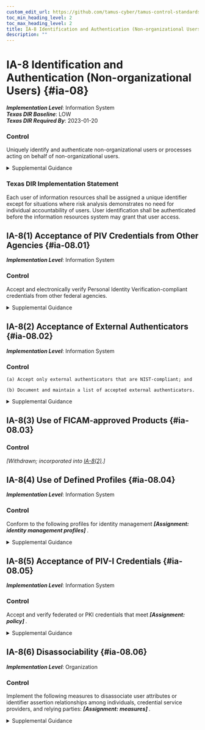 ```yaml
---
custom_edit_url: https://github.com/tamus-cyber/tamus-control-standards/tree/main/content/tamus.edu/TAMUS_profile.xml
toc_min_heading_level: 2
toc_max_heading_level: 2
title: IA-8 Identification and Authentication (Non-organizational Users)
description: ""
---
```


# IA-8 Identification and Authentication (Non-organizational Users) {#ia-08}

_**Implementation Level**_: Information System\
_**Texas DIR Baseline**_: LOW\
_**Texas DIR Required By**_: 2023-01-20

### Control

Uniquely identify and authenticate non-organizational users or processes acting on behalf of non-organizational users.


<details><summary>Supplemental Guidance</summary>Non-organizational users include system users other than organizational users explicitly covered by [IA-2](/catalog/ia/ia-02#ia-02) . Non-organizational users are uniquely identified and authenticated for accesses other than those explicitly identified and documented in [AC-14](/catalog/ac/ac-14#ac-14) . Identification and authentication of non-organizational users accessing federal systems may be required to protect federal, proprietary, or privacy-related information (with exceptions noted for national security systems). Organizations consider many factors—including security, privacy, scalability, and practicality—when balancing the need to ensure ease of use for access to federal information and systems with the need to protect and adequately mitigate risk.</details>

### Texas DIR Implementation Statement

Each user of information resources shall be assigned a unique identifier except for situations where risk analysis demonstrates no need for individual accountability of users. User identification shall be authenticated before the information resources system may grant that user access.



## IA-8(1) Acceptance of PIV Credentials from Other Agencies {#ia-08.01}

_**Implementation Level**_: Information System

### Control

Accept and electronically verify Personal Identity Verification-compliant credentials from other federal agencies.


<details><summary>Supplemental Guidance</summary>Acceptance of Personal Identity Verification (PIV) credentials from other federal agencies applies to both logical and physical access control systems. PIV credentials are those credentials issued by federal agencies that conform to FIPS Publication 201 and supporting guidelines. The adequacy and reliability of PIV card issuers are addressed and authorized using [SP 800-79-2](#10963761-58fc-4b20-b3d6-b44a54daba03).</details>


## IA-8(2) Acceptance of External Authenticators {#ia-08.02}

_**Implementation Level**_: Information System

### Control



    (a) Accept only external authenticators that are NIST-compliant; and

    (b) Document and maintain a list of accepted external authenticators.


<details><summary>Supplemental Guidance</summary>Acceptance of only NIST-compliant external authenticators applies to organizational systems that are accessible to the public (e.g., public-facing websites). External authenticators are issued by nonfederal government entities and are compliant with [SP 800-63B](#e59c5a7c-8b1f-49ca-8de0-6ee0882180ce) . Approved external authenticators meet or exceed the minimum Federal Government-wide technical, security, privacy, and organizational maturity requirements. Meeting or exceeding Federal requirements allows Federal Government relying parties to trust external authenticators in connection with an authentication transaction at a specified authenticator assurance level.</details>


## IA-8(3) Use of FICAM-approved Products {#ia-08.03}

### Control

<em>[Withdrawn; incorporated into [IA-8(2)](/catalog/ia/ia-08#ia-08.02).]</em>



## IA-8(4) Use of Defined Profiles {#ia-08.04}

_**Implementation Level**_: Information System

### Control

Conform to the following profiles for identity management <strong title="ia-08.04_odp"> <em>[Assignment: identity management profiles]</em> </strong>.


<details><summary>Supplemental Guidance</summary>Organizations define profiles for identity management based on open identity management standards. To ensure that open identity management standards are viable, robust, reliable, sustainable, and interoperable as documented, the Federal Government assesses and scopes the standards and technology implementations against applicable laws, executive orders, directives, policies, regulations, standards, and guidelines.</details>


## IA-8(5) Acceptance of PIV-I Credentials {#ia-08.05}

_**Implementation Level**_: Information System

### Control

Accept and verify federated or PKI credentials that meet <strong title="ia-08.05_odp"> <em>[Assignment: policy]</em> </strong>.


<details><summary>Supplemental Guidance</summary>Acceptance of PIV-I credentials can be implemented by PIV, PIV-I, and other commercial or external identity providers. The acceptance and verification of PIV-I-compliant credentials apply to both logical and physical access control systems. The acceptance and verification of PIV-I credentials address nonfederal issuers of identity cards that desire to interoperate with United States Government PIV systems and that can be trusted by Federal Government-relying parties. The X.509 certificate policy for the Federal Bridge Certification Authority (FBCA) addresses PIV-I requirements. The PIV-I card is commensurate with the PIV credentials as defined in cited references. PIV-I credentials are the credentials issued by a PIV-I provider whose PIV-I certificate policy maps to the Federal Bridge PIV-I Certificate Policy. A PIV-I provider is cross-certified with the FBCA (directly or through another PKI bridge) with policies that have been mapped and approved as meeting the requirements of the PIV-I policies defined in the FBCA certificate policy.</details>


## IA-8(6) Disassociability {#ia-08.06}

_**Implementation Level**_: Organization

### Control

Implement the following measures to disassociate user attributes or identifier assertion relationships among individuals, credential service providers, and relying parties: <strong title="ia-08.06_odp"> <em>[Assignment: measures]</em> </strong>.


<details><summary>Supplemental Guidance</summary>Federated identity solutions can create increased privacy risks due to the tracking and profiling of individuals. Using identifier mapping tables or cryptographic techniques to blind credential service providers and relying parties from each other or to make identity attributes less visible to transmitting parties can reduce these privacy risks.</details>
